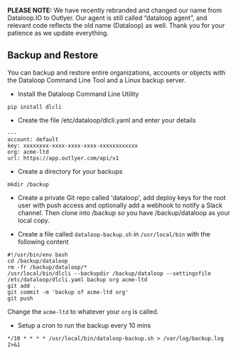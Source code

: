 
**PLEASE NOTE:** We have recently rebranded and changed our name from Dataloop.IO to Outlyer. Our agent is still called “dataloop agent”, and relevant code reflects the old name (Dataloop) as well. Thank you for your patience as we update everything.


## Backup and Restore

You can backup and restore entire organizations, accounts or objects with the Dataloop Command Line Tool and a Linux backup server.

* Install the Dataloop Command Line Utility

```
pip install dlcli
```

* Create the file /etc/dataloop/dlcli.yaml and enter your details

```
---
account: default
key: xxxxxxxx-xxxx-xxxx-xxxx-xxxxxxxxxxxx
org: acme-ltd
url: https://app.outlyer.com/api/v1
```

* Create a directory for your backups

```
mkdir /backup
```

* Create a private Git repo called 'dataloop', add deploy keys for the root user with push access and optionally add a webhook to notify a Slack channel. Then clone into /backup so you have /backup/dataloop as your local copy.

* Create a file called `dataloop-backup.sh` in `/usr/local/bin` with the following content

```
#!/usr/bin/env bash
cd /backup/dataloop
rm -fr /backup/dataloop/*
/usr/local/bin/dlcli --backupdir /backup/dataloop --settingsfile /etc/dataloop/dlcli.yaml backup org acme-ltd
git add .
git commit -m 'backup of acme-ltd org'
git push
```

Change the `acme-ltd` to whatever your `org` is called.

* Setup a cron to run the backup every 10 mins

```
*/10 * * * * /usr/local/bin/dataloop-backup.sh > /var/log/backup.log 2>&1
```
